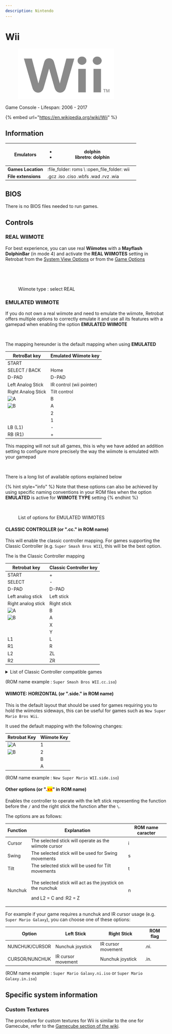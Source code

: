 ```yaml
---
description: Nintendo
---
```


# Wii

<figure><img src="https://raw.githubusercontent.com/fabricecaruso/es-theme-carbon/5149a33eed46b2af638b06119397d4023b75131f/art/logos/wii.svg" alt="" width="300"><figcaption></figcaption></figure>

Game Console - Lifespan: 2006 - 2017

{% embed url="https://en.wikipedia.org/wiki/Wii" %}

## Information

| **Emulators**       | <ul><li>dolphin</li><li>libretro: dolphin</li></ul> |   |
| ------------------- | --------------------------------------------------- | - |
| **Games Location**  | :file\_folder: roms \ :open\_file\_folder: wii      |   |
| **File extensions** | .gcz .iso .ciso .wbfs .wad .rvz .wia                |   |

## BIOS

There is no BIOS files needed to run games.

## Controls

### REAL WIIMOTE

For best experience, you can use real **Wiimotes** with a **Mayflash DolphinBar** (in mode 4) and activate the **REAL WIIMOTES** setting in Retrobat from the [System View Options](../../../navigation/view-options.md) or from the [Game Options](../../../navigation/game-options.md)

<figure><img src="https://i.imgur.com/0jC9b8z.png" alt=""><figcaption></figcaption></figure>

<figure><img src="https://i.imgur.com/FFWtrsV.png" alt=""><figcaption><p>Wiimote type : select REAL</p></figcaption></figure>

### EMULATED WIIMOTE

If you do not own a real wiimote and need to emulate the wiimote, Retrobat offers multiple options to correctly emulate it and use all its features with a gamepad when enabling the option **EMULATED WIIMOTE**

<figure><img src="https://i.imgur.com/ZrsVFNx.png" alt=""><figcaption></figcaption></figure>

The mapping hereunder is the default mapping when using **EMULATED**

| RetroBat key                                                                           | Emulated Wiimote key     |
| -------------------------------------------------------------------------------------- | ------------------------ |
| START                                                                                  |                          |
| SELECT / BACK                                                                          | Home                     |
| D-PAD                                                                                  | D-PAD                    |
| Left Analog Stick                                                                      | IR control (wii pointer) |
| Right Analog Stick                                                                     | Tilt control             |
| ![A](<../../../.gitbook/assets/image (1) (2) (1).png>)                                 | B                        |
| ![B](<../../../.gitbook/assets/image (4) (1).png>)                                     | A                        |
| <img src="../../../.gitbook/assets/image (3) (1) (2).png" alt="" data-size="original"> | 2                        |
| <img src="../../../.gitbook/assets/image (2) (1) (1).png" alt="" data-size="line">     | 1                        |
| LB (L1)                                                                                | -                        |
| RB (R1)                                                                                | +                        |

This mapping will not suit all games, this is why we have added an addition setting to configure more precisely the way the wiimote is emulated with your gamepad

<figure><img src="https://i.imgur.com/XiT8CDQ.png" alt=""><figcaption></figcaption></figure>

There is a long list of available options explained below

{% hint style="info" %}
Note that these options can also be achieved by using specific naming conventions in your ROM files when the option **EMULATED** is active for **WIIMOTE TYPE** setting
{% endhint %}

<figure><img src="https://i.imgur.com/9r9NzJp.png" alt=""><figcaption><p>List of options for EMULATED WIIMOTES</p></figcaption></figure>

#### CLASSIC CONTROLLER (or ".cc." in ROM name)

This will enable the classic controller mapping. For games supporting the Classic Controller (e.g. `Super Smash Bros WII`), this will be the best option.

The is the Classic Controller mapping

| Retrobat key                                                                           | Classic Controller key |
| -------------------------------------------------------------------------------------- | ---------------------- |
| START                                                                                  | +                      |
| SELECT                                                                                 | -                      |
| D-PAD                                                                                  | D-PAD                  |
| Left analog stick                                                                      | Left stick             |
| Right analog stick                                                                     | Right stick            |
| ![A](<../../../.gitbook/assets/image (1) (2) (1).png>)                                 | B                      |
| ![B](<../../../.gitbook/assets/image (4) (1).png>)                                     | A                      |
| <img src="../../../.gitbook/assets/image (3) (1) (2).png" alt="" data-size="original"> | X                      |
| <img src="../../../.gitbook/assets/image (2) (1) (1).png" alt="" data-size="line">     | Y                      |
| L1                                                                                     | L                      |
| R1                                                                                     | R                      |
| L2                                                                                     | ZL                     |
| R2                                                                                     | ZR                     |

<details>

<summary>List of Classic Controller compatible games</summary>

```
Blast Works: Build Trade Destroy
Bleach: Versus Crusade
Call of Duty: Black Ops
Call of Duty: Modern Warfare 3
Castlevania Judgment
Dokapon Kingdom
Dragon Ball Z: Budokai Tenkaichi 2
Dragon Ball Z: Budokai Tenkaichi 3
Fifa 09
Fifa 10
Fifa 15
Final Fantasy Crystal Chronicles: Echoes of Time
Fire Emblem: Radiant Dawn
Geometry Wars Galaxies
G.I. Joe: The Rise of Cobra
Grim Adventures of Billy & Mandy, The
Guilty Gear XX Accent Core
Harvest Moon: Tree of Tranquility
Kirby's Dream Collection
Mario Kart Wii
MLB Power Pros
MLB Power Pros 2008
Mortal Kombat: Armageddon
Monster Hunter Tri
Muramasa: The Demon Blade
MySims Racing
Naruto: Clash of Ninja Revolution 1
Naruto Shippuden: Clash of Ninja Revolution 3
Naruto Shippuuden Gekitou! Ninja Taisen EX
Naruto Shippuuden Gekitou! Ninja Taisen EX2
Naruto Shippuuden Gekitou! Ninja Taisen EX3
Need for Speed: Undercover
Newer Super Mario Bros Wii [HACK]
NHL 2k10
NiGHTS: Journey of Dreams
No More Heroes 2
Opoona
Pro Evolution Soccer 2009
Rampage: Total Destruction
Resident Evil Archives: Resident Evil
Resident Evil 4 Wii Edition
Rune Factory Frontier
Samurai Shodown Anthology
Sengoku Basara: Samurai Heroes
SNK Arcade Classics Vol. 1
Sonic Colors
Sonic Unleashed
SpongeBob's Truth or Square
Super Mario Kart Wii
Super Smash Bros. Brawl
Taiko No Tatsujin
Tatsunoko vs. Capcom: Cross Generation of Heroes
Teenage Mutant Ninja Turtles: Smash-Up
Tetris Party Deluxe
The Last Story
TNA Impact
Ultimate Shooting Collection
WWE SmackDown vs. Raw 2010
Victorious Boxers Revolution
Virtual Console Games
Pro Evolution Soccer 2010
Xenoblade Chronicles
Zhu Zhu Pets: Featuring the Wild Bunch
```

</details>

(ROM name example : `Super Smash Bros WII.cc.iso`)

#### WIIMOTE: HORIZONTAL (or ".side." in ROM name)

This is the default layout that should be used for games requiring you to hold the wiimotes sideways, this can be useful for games such as `New Super Mario Bros Wii`.

It used the default mapping with the following changes:

| Retrobat Key                                                                           | Wiimote Key |
| -------------------------------------------------------------------------------------- | ----------- |
| ![A](<../../../.gitbook/assets/image (1) (2) (1).png>)                                 | 1           |
| ![B](<../../../.gitbook/assets/image (4) (1).png>)                                     | 2           |
| <img src="../../../.gitbook/assets/image (3) (1) (2).png" alt="" data-size="original"> | B           |
| <img src="../../../.gitbook/assets/image (2) (1) (1).png" alt="" data-size="line">     | A           |

(ROM name example : `New Super Mario WII.side.iso`)

#### Other options (or ".<mark style="color:red;">xx</mark>" in ROM name)

Enables the controller to operate with the left stick representing the function before the `/` and the right stick the function after the `\`.&#x20;

The options are as follows:

| Function | Explanation                                                                                     | ROM name caracter |
| -------- | ----------------------------------------------------------------------------------------------- | ----------------- |
| Cursor   | The selected stick will operate as the wiimote cursor                                           | i                 |
| Swing    | The selected stick will be used for Swing movements                                             | s                 |
| Tilt     | The selected stick will be used for Tilt movements                                              | t                 |
| Nunchuk  | <p>The selected stick will act as the joystick on the nunchuk </p><p>and L2 = C and :R2 = Z</p> | n                 |

For example if your game requires a nunchuk and IR cursor usage  (e.g. `Super Mario Galaxy`), you can choose one of these options:

| Option         | Left Stick         | Right Stick        | ROM flag |
| -------------- | ------------------ | ------------------ | -------- |
| NUNCHUK/CURSOR | Nunchuk joystick   | IR cursor movement | .ni.     |
| CURSOR/NUNCHUK | IR cursor movement | Nunchuk joystick   | .in.     |

(ROM name example : `Super Mario Galaxy.ni.iso` or `Super Mario Galaxy.in.iso`)

## Specific system information

### Custom Textures

The procedure for custom textures for Wii is similar to the one for Gamecube, refer to the [Gamecube section of the wiki](gamecube.md#custom-textures).&#x20;

